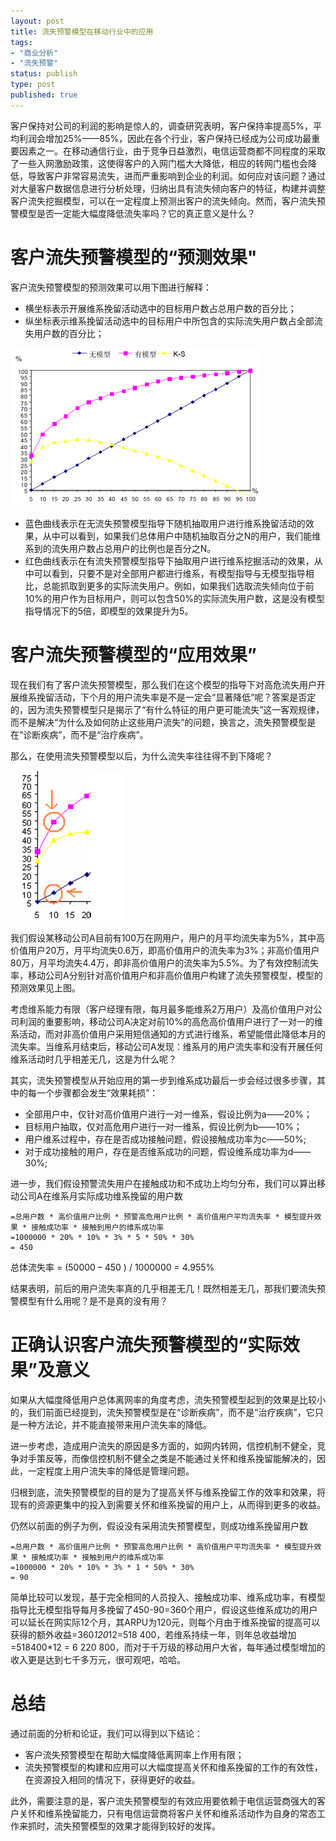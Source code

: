 ```yaml
--- 
layout: post
title: 流失预警模型在移动行业中的应用
tags: 
- "商业分析"
- "流失预警"
status: publish
type: post
published: true
---
```

客户保持对公司的利润的影响是惊人的，调查研究表明，客户保持率提高5%，平均利润会增加25%——85%，因此在各个行业，客户保持已经成为公司成功最重要因素之一。在移动通信行业，由于竞争日益激烈，电信运营商都不同程度的采取了一些入网激励政策，这使得客户的入网门槛大大降低，相应的转网门槛也会降低，导致客户非常容易流失，进而严重影响到企业的利润。如何应对该问题？通过对大量客户数据信息进行分析处理，归纳出具有流失倾向客户的特征，构建并调整客户流失挖掘模型，可以在一定程度上预测出客户的流失倾向。然而，客户流失预警模型是否一定能大幅度降低流失率吗？它的真正意义是什么？

# 客户流失预警模型的“预测效果"

客户流失预警模型的预测效果可以用下图进行解释：

+ 横坐标表示开展维系挽留活动选中的目标用户数占总用户数的百分比；
+ 纵坐标表示维系挽留活动选中的目标用户中所包含的实际流失用户数占全部流失用户数的百分比；

![预测效果](/upload/pic/2010-09-29-churn-model-predict-effect.png "")


+ 蓝色曲线表示在无流失预警模型指导下随机抽取用户进行维系挽留活动的效果，从中可以看到，如果我们总体用户中随机抽取百分之N的用户，我们能维系到的流失用户数占总用户的比例也是百分之N。
+ 红色曲线表示在有流失预警模型指导下抽取用户进行维系挖掘活动的效果，从中可以看到，只要不是对全部用户都进行维系，有模型指导与无模型指导相比，总能抓取到更多的实际流失用户。例如，如果我们选取流失倾向位于前10%的用户作为目标用户，则可以包含50%的实际流失用户数，这是没有模型指导情况下的5倍，即模型的效果提升为5。

# 客户流失预警模型的“应用效果”

现在我们有了客户流失预警模型，那么我们在这个模型的指导下对高危流失用户开展维系挽留活动，下个月的用户流失率是不是一定会“显著降低”呢？答案是否定的，因为流失预警模型只是揭示了“有什么特征的用户更可能流失”这一客观规律，而不是解决“为什么及如何防止这些用户流失”的问题，换言之，流失预警模型是在“诊断疾病”，而不是“治疗疾病”。

那么，在使用流失预警模型以后，为什么流失率往往得不到下降呢？

![应用效果](/upload/pic/2010-09-29-churn-model-app-effect.png "")

我们假设某移动公司A目前有100万在网用户，用户的月平均流失率为5%，其中高价值用户20万，月平均流失0.6万，即高价值用户的流失率为3%；非高价值用户80万，月平均流失4.4万，即非高价值用户的流失率为5.5%。为了有效控制流失率，移动公司A分别针对高价值用户和非高价值用户构建了流失预警模型，模型的预测效果见上图。

考虑维系能力有限（客户经理有限，每月最多能维系2万用户）及高价值用户对公司利润的重要影响，移动公司A决定对前10%的高危高价值用户进行了一对一的维系活动，而对非高价值用户采用短信通知的方式进行维系，希望能借此降低本月的流失率。当维系月结束后，移动公司A发现：维系月的用户流失率和没有开展任何维系活动时几乎相差无几，这是为什么呢？

其实，流失预警模型从开始应用的第一步到维系成功最后一步会经过很多步骤，其中的每一个步骤都会发生“效果耗损”：

+ 全部用户中，仅针对高价值用户进行一对一维系，假设比例为a——20%；
+ 目标用户抽取，仅对高危用户进行一对一维系，假设比例为b——10%；
+ 用户维系过程中，存在是否成功接触问题，假设接触成功率为c——50%;
+ 对于成功接触的用户，存在是否维系成功的问题，假设维系成功率为d——30%;

进一步，我们假设预警流失用户在接触成功和不成功上均匀分布，我们可以算出移动公司A在维系月实际成功维系挽留的用户数

    =总用户数 * 高价值用户比例 * 预警高危用户比例 * 高价值用户平均流失率 * 模型提升效果 * 接触成功率 * 接触到用户的维系成功率
    =1000000 * 20% * 10% * 3% * 5 * 50% * 30% 
    = 450

总体流失率 = (50000 – 450 ) / 1000000 = 4.955%

结果表明，前后的用户流失率真的几乎相差无几！既然相差无几，那我们要流失预警模型有什么用呢？是不是真的没有用？

# 正确认识客户流失预警模型的“实际效果”及意义

如果从大幅度降低用户总体离网率的角度考虑，流失预警模型起到的效果是比较小的，我们前面已经提到，流失预警模型是在“诊断疾病”，而不是“治疗疾病”，它只是一种方法论，并不能直接带来用户流失率的降低。

进一步考虑，造成用户流失的原因是多方面的，如网内转网，信控机制不健全，竞争对手策反等，而像信控机制不健全之类是不能通过关怀和维系挽留能解决的，因此，一定程度上用户流失率的降低是管理问题。

归根到底，流失预警模型的目的是为了提高关怀与维系挽留工作的效率和效果，将现有的资源更集中的投入到需要关怀和维系挽留的用户上，从而得到更多的收益。

仍然以前面的例子为例，假设没有采用流失预警模型，则成功维系挽留用户数

    =总用户数 * 高价值用户比例 * 预警高危用户比例 * 高价值用户平均流失率 * 模型提升效果 * 接触成功率 * 接触到用户的维系成功率
    =1000000 * 20% * 10% * 3% * 1 * 50% * 30% 
    = 90

简单比较可以发现，基于完全相同的人员投入、接触成功率、维系成功率，有模型指导比无模型指导每月多挽留了450-90=360个用户，假设这些维系成功的用户可以延长在网实际12个月，其ARPU为120元，则每个月由于维系挽留的提高可以获得的额外收益=360*120*12=518 400，若维系持续一年，则年总收益增加=518400*12 = 6 220 800，而对于千万级的移动用户大省，每年通过模型增加的收入更是达到七千多万元，很可观吧，哈哈。

# 总结

通过前面的分析和论证，我们可以得到以下结论：

+ 客户流失预警模型在帮助大幅度降低离网率上作用有限；
+ 流失预警模型的构建和应用可以大幅度提高关怀和维系挽留的工作的有效性，在资源投入相同的情况下，获得更好的收益。

此外，需要注意的是，客户流失预警模型的有效应用要依赖于电信运营商强大的客户关怀和维系挽留能力，只有电信运营商将客户关怀和维系活动作为自身的常态工作来抓时，流失预警模型的效果才能得到较好的发挥。
